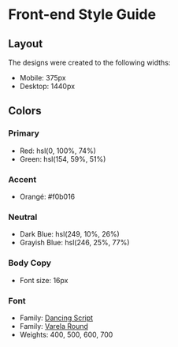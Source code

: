 # Front-end Style Guide

## Layout

The designs were created to the following widths:

- Mobile: 375px
- Desktop: 1440px

## Colors

### Primary

- Red: hsl(0, 100%, 74%) 
- Green: hsl(154, 59%, 51%)

### Accent

- Orangé: #f0b016

### Neutral

- Dark Blue: hsl(249, 10%, 26%) 
- Grayish Blue: hsl(246, 25%, 77%)


### Body Copy

- Font size: 16px

### Font

- Family: [Dancing Script](https://fonts.google.com/specimen/Dancing+Script?icon.platform=web)
- Family: [Varela Round](https://fonts.googleapis.com/css2?family=Varela+Round&display=swap)
- Weights: 400, 500, 600, 700
